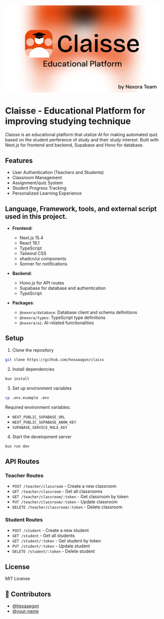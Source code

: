 [![test](/public/images/thumbnail.png)](https://claise.hexaa.sh/)
# Claisse - Educational Platform for improving studying technique

Claisse is an educational platform that utalize AI for making automated quiz based on the student perference of study and their study interest. 
Built with Next.js for frontend and backend, Supabase and Hono for database. 


## Features
- User Authentication (Teachers and Students)
- Classroom Management
- Assignment/quiz System
- Student Progress Tracking
- Personalized Learning Experience

## Language, Framework, tools, and external script used in this project.

- **Frontend**:
  - Next.js 15.4
  - React 19.1
  - TypeScript
  - Tailwind CSS
  - shadcn/ui components
  - Sonner for notifications

- **Backend**:
  - Hono.js for API routes
  - Supabase for database and authentication
  - TypeScript

- **Packages**:
  - `@nexora/database`: Database client and schema definitions
  - `@nexora/types`: TypeScript type definitions
  - `@nexora/ai`: AI-related functionalities


## Setup

1. Clone the repository
```bash
git clone https://github.com/hexaaagon/claiss
```

2. Install dependencies
```bash
bun install
```

3. Set up environment variables
```bash
cp .env.example .env
```

Required environment variables:
- `NEXT_PUBLIC_SUPABASE_URL`
- `NEXT_PUBLIC_SUPABASE_ANON_KEY`
- `SUPABASE_SERVICE_ROLE_KEY`

4. Start the development server
```bash
bun run dev
```

## API Routes

### Teacher Routes
- `POST /teacher/classroom` - Create a new classroom
- `GET /teacher/classroom` - Get all classrooms
- `GET /teacher/classroom/:token` - Get classroom by token
- `PUT /teacher/classroom/:token` - Update classroom
- `DELETE /teacher/classroom/:token` - Delete classroom

### Student Routes
- `POST /student` - Create a new student
- `GET /student` - Get all students
- `GET /student/:token` - Get student by token
- `PUT /student/:token` - Update student
- `DELETE /student/:token` - Delete student

## License

MIT License

## 👥 Contributors

- [@hexaaagon](https://github.com/hexaaagon)
- [@your-name](https://github.com/your-name)

